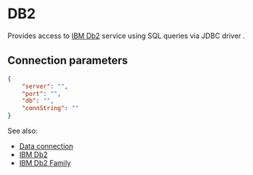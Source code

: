 <!-- TITLE: DB2 -->
<!-- SUBTITLE: -->

# DB2

Provides access to [IBM Db2](https://www.ibm.com/analytics/db2) service using SQL queries via JDBC driver .

## Connection parameters

```json
{
    "server": "",
    "port": "",
    "db": "",
    "connString": ""
}
```

See also:

* [Data connection](../data-connection.md)
* [IBM Db2](https://www.ibm.com/analytics/db2)
* [IBM Db2 Family](https://en.wikipedia.org/wiki/IBM_Db2_Family)
